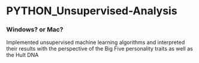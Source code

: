 # PYTHON_Unsupervised-Analysis
### Windows? or Mac?
Implemented unsupervised machine learning algorithms and interpreted their results with the perspective of the Big Five personality traits as well as the Hult DNA
